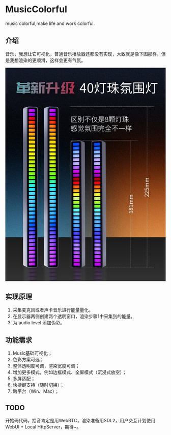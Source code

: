 # MusicColorful
music colorful,make life and work colorful.

## 介绍

音乐，我想让它可视化，普通音乐播放器还都没有实现，大致就是像下图那样，但是我想渲染的更顺滑，这样会更有气氛。

![img](resources/images/289801cd56dfa23f7597bd28f70c7208.jpg)

## 实现原理

1. 采集麦克风或者声卡音乐进行能量量化。
2. 在显示器两侧创建两个透明窗口，渲染步骤1中采集到的能量。
3. 为 audio level 添加伪彩。

## 功能需求

1. Music基础可视化；
2. 色彩方案可选；
3. 整体透明度可调，渲染宽度可调；
4. 增加更多模式，例如边框模式、全屏模式（沉浸式放空）；
5. 多屏适配；
6. 快捷键支持（随时切换）；
7. 跨平台（Win、Mac）；

## TODO

开始码代码，拾音肯定是用WebRTC，渲染准备用SDL2，用户交互计划使用WebUI + Local HttpServer，期待~。